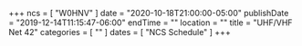 +++
ncs = [ "W0HNV" ]
date = "2020-10-18T21:00:00-05:00"
publishDate = "2019-12-14T11:15:47-06:00"
endTime = ""
location = ""
title = "UHF/VHF Net 42"
categories = [ "" ]
dates = [ "NCS Schedule" ]
+++
